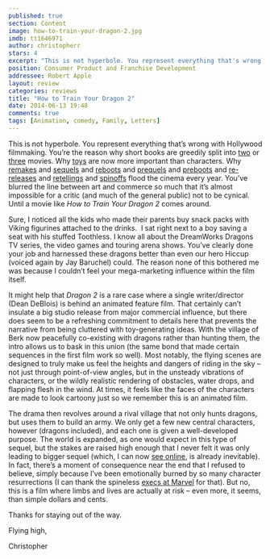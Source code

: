 ```yaml
---
published: true
section: Content
image: how-to-train-your-dragon-2.jpg
imdb: tt1646971
author: christopherr 
stars: 4
excerpt: "This is not hyperbole. You represent everything that's wrong with Hollywood filmmaking."
position: Consumer Product and Franchise Development
addressee: Robert Apple
layout: review
categories: reviews
title: "How to Train Your Dragon 2"
date: 2014-06-13 19:48
comments: true
tags: [Animation, comedy, Family, Letters]
---
```

<p class="Body">This is not hyperbole. You represent everything that&rsquo;s wrong with Hollywood filmmaking. You&rsquo;re the reason why short books are greedily split into <a href="/content/2013/11/21/catching-fire.html"><span class="Hyperlink0">two</span></a> or <a href="/content/2013/12/12/the-hobbit-the-desolation-of-smaug.html"><span class="Hyperlink0">three</span></a> movies. Why <a href="/content/2013/8/14/planes.html"><span class="Hyperlink0">toys</span></a> are now more important than characters. Why <a href="/content/2014/2/12/robocop.html"><span class="Hyperlink0">remakes</span></a> and <a href="/content/2013/2/15/a-good-day-to-die-hard.html"><span class="Hyperlink0">sequels</span></a> and <a href="/content/2012/7/6/the-amazing-spider-man.html"><span class="Hyperlink0">reboots</span></a> and <a href="/content/2012/6/12/prometheus.html"><span class="Hyperlink0">prequels</span></a> and <a href="/content/2014/5/30/x-men-days-of-future-past.html"><span class="Hyperlink0">preboots</span></a> and <a href="/content/2012/4/19/titanic-3d.html"><span class="Hyperlink0">re-releases</span></a> and <a href="/content/2014/6/4/maleficent.html"><span class="Hyperlink0">retellings</span></a> and <a href="/content/2012/12/19/this-is-40.html"><span class="Hyperlink0">spinoffs</span></a> flood the cinema every year. You&rsquo;ve blurred the line between art and commerce so much that it&rsquo;s almost impossible for a critic (and much of the general public) not to be cynical. Until a movie like <em>How to Train Your Dragon 2</em> comes around.</p>
<p class="Body">Sure, I noticed all the kids who made their parents buy snack packs with Viking figurines attached to the drinks.&nbsp; I sat right next to a boy saving a seat with his stuffed Toothless. I know all about the DreamWorks Dragons TV series, the video games and touring arena shows. You&rsquo;ve clearly done your job and harnessed these dragons better than even our hero Hiccup (voiced again by Jay Baruchel) could. The reason none of this bothered me was because I couldn&rsquo;t feel your mega-marketing influence within the film itself.</p>
<p class="Body">It might help that <em>Dragon 2 </em>is a rare case where a single writer/director (Dean DeBlois) is behind an animated feature film. That certainly can&rsquo;t insulate a big studio release from major commercial influence, but there does seem to be a refreshing commitment to details here that prevents the narrative from being cluttered with toy-generating ideas. With the village of Berk now peacefully co-existing with dragons rather than hunting them, the intro allows us to bask in this union (the same bond that made certain sequences in the first film work so well). Most notably, the flying scenes are designed to truly make us feel the heights and dangers of riding in the sky &ndash; not just through point-of-view angles, but in the unsteady vibrations of characters, or the wildly realistic rendering of obstacles, water drops, and flapping flesh in the wind. At times, it feels like the faces of the characters are made to look cartoony just so we remember this is an animated film.</p>
<p class="Body">The drama then revolves around a rival village that not only hunts dragons, but uses them to build an army. We only get a few new central characters, however (dragons included), and each one is given a well-developed purpose. The world is expanded, as one would expect in this type of sequel, but the stakes are raised high enough that I never felt it was only leading to bigger sequel (which, I can now <a href="http://www.imdb.com/title/tt2386490/?ref_=nm_flmg_wr_1"><span class="Hyperlink0">see online</span></a>, is already inevitable). In fact, there&rsquo;s a moment of consequence near the end that I refused to believe, simply because I&rsquo;ve been emotionally burned by so many character resurrections (I can thank the spineless <a href="/content/2014/4/4/captain-america-the-winter-soldier.html"><span class="Hyperlink0">execs at Marvel</span></a> for that). But no, this is a film where limbs and lives are actually at risk &ndash; even more, it seems, than simple dollars and cents.</p>
<p class="Body">Thanks for staying out of the way.</p>
<p class="Body">Flying high,</p>
<p class="Body">Christopher&nbsp;</p>